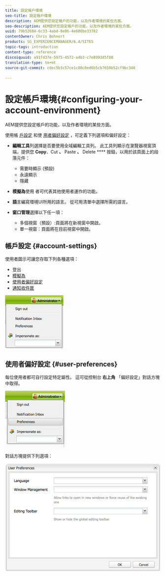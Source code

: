 ```yaml
---
title: 設定帳戶環境
seo-title: 設定帳戶環境
description: AEM提供您設定帳戶的功能，以及作者環境的某些方面。
seo-description: AEM提供您設定帳戶的功能，以及作者環境的某些方面。
uuid: 79b52684-6c33-4abd-8e06-4e886be33782
contentOwner: Chris Bohnert
products: SG_EXPERIENCEMANAGER/6.4/SITES
topic-tags: introduction
content-type: reference
discoiquuid: a91fd37e-5975-4572-a4b3-c7e8993d5f88
translation-type: tm+mt
source-git-commit: cdec5b3c57ce1c80c0ed6b5cb7650b52cf9bc340

---
```



# 設定帳戶環境{#configuring-your-account-environment}

AEM提供您設定帳戶的功能，以及作者環境的某些方面。

使用帳 [戶設定](#account-settings) 和使 [用者偏好設定](#user-preferences) ，可定義下列選項和偏好設定：

* **編輯工具**&#x200B;列選擇是否要使用全域編輯工具列。 此工具列顯示在瀏覽器視窗頂端，提供您 **Copy**、Cut **、** Paste **、** Delete **** 按鈕，以用於該頁面上的段落元件：

   * 需要時顯示 (預設)
   * 永遠顯示
   * 隱藏

* **模擬為**&#x200B;使用 [](/help/sites-administering/security.md#impersonating-another-user) 者可代表其他使用者運作的功能。

* **語**&#x200B;言編寫環境UI所用的語言。 從可用清單中選擇所需的語言。

* **窗口管理**&#x200B;選擇以下任一項：

   * 多個視窗（預設）:頁面將在新視窗中開啟。
   * 單一視窗：頁面將在目前視窗中開啟。

## 帳戶設定 {#account-settings}

使用者圖示可讓您存取下列各種選項：

* 登出
* [模擬為](/help/sites-administering/security.md#impersonating-another-user)
* [使用者偏好設定](#user-preferences)
* [通知收件匣](/help/sites-classic-ui-authoring/author-env-inbox.md)

![chlimage_1-170](assets/chlimage_1-170.png)

## 使用者偏好設定 {#user-preferences}

每位使用者都可自行設定特定屬性。 這可從控制台 **右上角** 「偏好設定」對話方塊中取得。

![screen_shot_2012-02-08at105033am](assets/screen_shot_2012-02-08at105033am.png)

對話方塊提供下列選項：

![chlimage_1-171](assets/chlimage_1-171.png)

